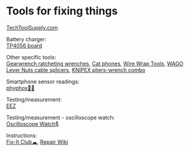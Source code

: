 
# Tools for fixing things

[TechToolSupply.com](https://www.techtoolsupply.com/default.asp)

Battery charger:  
[TP4056 board](https://www.digikey.com/htmldatasheets/production/2049110/0/0/1/tp4056.html)

Other specific tools:  
[Gearwrench ratcheting wrenches](https://www.gearwrench.com/all-tools/wrenches),
[Cat phones](https://www.catphones.com/),
[Wire Wrap Tools](https://www.specialized.net/tools/wire-wrap-tools.html),
[WAGO Lever Nuts cable splicers](https://www.wago.com/us/lp-221),
[KNIPEX pliers-wrench combo](https://www.knipex.com/products/pliers-wrenches-pliers-and-a-wrench-in-a-single-tool)

Smartphone sensor readings:  
[phyphox🍎🤖](https://phyphox.org/)

Testing/measurement:  
[EEZ](https://www.envox.eu/)

Testing/measurement - oscilloscope watch:  
[Oscilloscope Watch$](https://www.gabotronics.com/products/102/oscilloscope-watch-details.html)

Instructions:  
[Fix-It Club☁](https://fixitclub.com/),
[Repair Wiki](https://repair.wiki/w/Main_Page)
